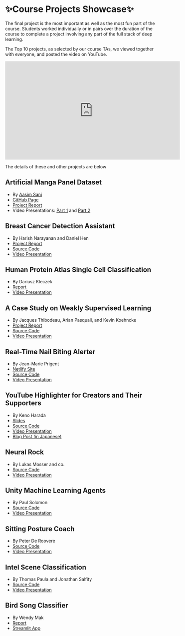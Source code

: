 # ✨Course Projects Showcase✨

The final project is the most important as well as the most fun part of the course.
Students worked individually or in pairs over the duration of the course to complete a project involving any part of the full stack of deep learning.

The Top 10 projects, as selected by our course TAs, we viewed together with everyone, and posted the video on YouTube.

<iframe width="560" height="315" src="https://www.youtube.com/embed/5LYD7YpfKlA" frameborder="0" allow="accelerometer; autoplay; clipboard-write; encrypted-media; gyroscope; picture-in-picture" allowfullscreen></iframe>

The details of these and other projects are below

## Artificial Manga Panel Dataset
- By [Aasim Sani](https://www.linkedin.com/in/aasimsani/)
- [GitHub Page](https://aasimsani.github.io/artificial_manga_panel_dataset/)
- [Project Report](https://github.com/aasimsani/artificial_manga_panel_dataset/)
- Video Presentations: [Part 1](https://www.loom.com/share/6836ea54eeee4772ae8f20465d329c3f) and [Part 2](https://www.loom.com/share/cf0bd5d5db6d461f9bb0e3b051a32842)

## Breast Cancer Detection Assistant
- By Harish Narayanan and Daniel Hen
- [Project Report](http://scancer.org/about/)
- [Source Code](https://github.com/scancer-org)
- [Video Presentation](https://www.youtube.com/watch?v=PWFhQx7qzsc)

## Human Protein Atlas Single Cell Classification
- By Dariusz Kleczek
- [Report](https://www.kaggle.com/c/hpa-single-cell-image-classification/discussion/238365)
- [Video Presentation](https://www.loom.com/share/6638a45d98b046af95ba1683257aed9c)

## A Case Study on Weakly Supervised Learning
- By Jacques Thibodeau, Arian Pasquali, and Kevin Koehncke
- [Project Report](https://docs.google.com/document/d/1oRHR_fUFEEYFOyHkR0sqv50XQFplEhcQhY0QrMw4z7s/)
- [Source Code](https://github.com/JayThibs/Weak-Supervised-Learning-Case-Study)
- [Video Presentation](https://www.loom.com/share/8540e2519c634f43a6ff240fd0d0722c)

## Real-Time Nail Biting Alerter
- By Jean-Marie Prigent
- [Netlify Site](https://nailbiting-alerter.netlify.app/)
- [Source Code](https://gitlab.com/optik12/nail-biter/)
- [Video Presentation](https://www.loom.com/share/9a5309ab6cb247e7943e76cffb69f628)

## YouTube Highlighter for Creators and Their Supporters
- By Keno Harada
- [Slides](https://docs.google.com/presentation/d/13_8AKib5zc7VNdIf08_1vzFJZQRqmQI5Lo7zDWPhBx8/edit?usp=sharing)
- [Source Code](https://github.com/kenoharada/YouTube-Highlight)
- [Video Presentation](https://drive.google.com/file/d/1huN_bhuCTEW3P5YHYDaU79DNE5I57iBP/view?usp=sharing)
- [Blog Post (in Japanese)](https://qiita.com/Keno_dl/items/530730c3c2c44e568867)

## Neural Rock
- By Lukas Mosser and co.
- [Source Code](https://github.com/LukasMosser/neural_rock_typing)
- [Video Presentation](https://www.loom.com/share/95a3200af6b7405c9f59f1fe67da5bbe)

## Unity Machine Learning Agents
- By Paul Solomon
- [Source Code](https://github.com/solpaul/fsdl-unity-project)
- [Video Presentation](https://www.loom.com/share/7f53e82ec20b4a999af05e1ca3bfcb4b)

## Sitting Posture Coach
- By Peter De Roovere
- [Source Code](https://github.com/pderoovere/sitting-posture-coach)
- [Video Presentation](https://vimeo.com/549610959)

## Intel Scene Classification
- By Thomas Paula and Jonathan Salfity
- [Source Code](https://github.com/tspthomas/fsdl2021_project)
- [Video Presentation](https://www.youtube.com/watch?v=IRCdqQslQbU)

## Bird Song Classifier
- By Wendy Mak
- [Report](https://www.notion.so/wwymak/Bird-song-classifier-report-65e8d55f5b384d648216084c699e623c)
- [Streamlit App](https://share.streamlit.io/wwymak/birdsong_recognition/main/deploy/audio_app.py)

